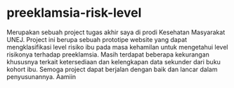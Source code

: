 # preeklamsia-risk-level

  Merupakan sebuah project tugas akhir saya di prodi Kesehatan Masyarakat UNEJ. Project ini berupa sebuah prototipe website yang dapat mengklasifikasi level risiko ibu pada masa kehamilan
untuk mengetahui level risikonya terhadap preeklamsia. Masih terdapat beberapa kekurangan khususnya terkait ketersediaan dan kelengkapan data sekunder dari buku kohort ibu. Semoga project
dapat berjalan dengan baik dan lancar dalam penyusunannya. Aamiin
